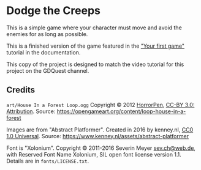 # Dodge the Creeps

This is a simple game where your character must move and avoid the enemies for as long as possible.

This is a finished version of the game featured in the ["Your first game"](https://docs.godotengine.org/en/latest/getting_started/step_by_step/your_first_game.html) tutorial in the documentation.

This copy of the project is designed to match the video tutorial for this project on the GDQuest channel.

## Credits

`art/House In a Forest Loop.ogg` Copyright &copy; 2012 [HorrorPen](https://opengameart.org/users/horrorpen), [CC-BY 3.0: Attribution](http://creativecommons.org/licenses/by/3.0/). Source: https://opengameart.org/content/loop-house-in-a-forest

Images are from "Abstract Platformer". Created in 2016 by kenney.nl, [CC0 1.0 Universal](http://creativecommons.org/publicdomain/zero/1.0/). Source: https://www.kenney.nl/assets/abstract-platformer

Font is "Xolonium". Copyright &copy; 2011-2016 Severin Meyer <sev.ch@web.de>, with Reserved Font Name Xolonium, SIL open font license version 1.1. Details are in `fonts/LICENSE.txt`.
